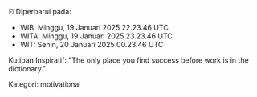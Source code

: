 ⏰ Diperbarui pada:
- WIB: Minggu, 19 Januari 2025 22.23.46 UTC
- WITA: Minggu, 19 Januari 2025 23.23.46 UTC
- WIT: Senin, 20 Januari 2025 00.23.46 UTC

Kutipan Inspiratif:
"The only place you find success before work is in the dictionary."


Kategori: motivational

